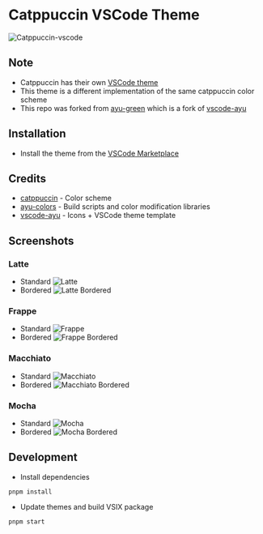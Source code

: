 # Catppuccin VSCode Theme

![Catppuccin-vscode](https://github.com/Siris01/catppuccin-vscode-theme/raw/HEAD/assets/logo.png)

## Note

- Catppuccin has their own [VSCode theme](https://github.com/catppuccin/vscode)
- This theme is a different implementation of the same catppuccin color scheme
- This repo was forked from [ayu-green](https://github.com/Siris01/ayu-green-) which is a fork of [vscode-ayu](https://github.com/ayu-theme/vscode-ayu)

## Installation

- Install the theme from the [VSCode Marketplace](https://marketplace.visualstudio.com/items?itemName=Siris01.catppuccin-theme)

## Credits

- [catppuccin](https://github.com/catppuccin/catppuccin) - Color scheme
- [ayu-colors](https://github.com/ayu-theme/ayu-colors) - Build scripts and color modification libraries
- [vscode-ayu](https://github.com/ayu-theme/vscode-ayu) - Icons + VSCode theme template

## Screenshots

### Latte

- Standard ![Latte](https://github.com/Siris01/catppuccin-vscode-theme/raw/HEAD/assets/latte.png)
- Bordered ![Latte Bordered](https://github.com/Siris01/catppuccin-vscode-theme/raw/HEAD/assets/latte-bordered.png)

### Frappe

- Standard ![Frappe](https://github.com/Siris01/catppuccin-vscode-theme/raw/HEAD/assets/frappe.png)
- Bordered ![Frappe Bordered](https://github.com/Siris01/catppuccin-vscode-theme/raw/HEAD/assets/frappe-bordered.png)

### Macchiato

- Standard ![Macchiato](https://github.com/Siris01/catppuccin-vscode-theme/raw/HEAD/assets/macchiato.png)
- Bordered ![Macchiato Bordered](https://github.com/Siris01/catppuccin-vscode-theme/raw/HEAD/assets/macchiato-bordered.png)

### Mocha

- Standard ![Mocha](https://github.com/Siris01/catppuccin-vscode-theme/raw/HEAD/assets/mocha.png)
- Bordered ![Mocha Bordered](https://github.com/Siris01/catppuccin-vscode-theme/raw/HEAD/assets/mocha-bordered.png)

## Development

- Install dependencies

```shell
pnpm install
```

- Update themes and build VSIX package

```shell
pnpm start
```
